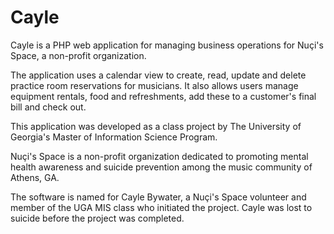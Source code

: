 # Cayle

Cayle is a PHP web application for managing business operations for Nuçi's Space, a non-profit organization.

The application uses a calendar view to create, read, update and delete practice room reservations for musicians. It also allows users manage equipment rentals, food and refreshments, add these to a customer's final bill and check out.

This application was developed as a class project by The University of Georgia's Master of Information Science Program.

Nuçi's Space is a non-profit organization dedicated to promoting mental health awareness and suicide prevention among the music community of Athens, GA.

The software is named for Cayle Bywater, a Nuçi's Space volunteer and member of the UGA MIS class who initiated the project. Cayle was lost to suicide before the project was completed.
